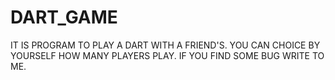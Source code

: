 # DART_GAME
IT IS PROGRAM TO PLAY A DART WITH A FRIEND'S. YOU CAN CHOICE BY YOURSELF HOW MANY PLAYERS PLAY. 
IF YOU FIND SOME BUG WRITE TO ME.
